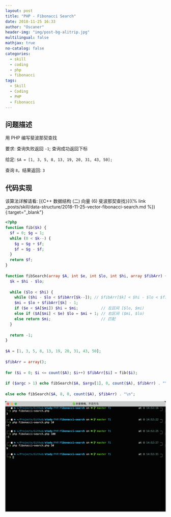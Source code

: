 ```yaml
---
layout: post
title: "PHP - Fibonacci Search"
date: 2018-11-25 16:33
author: "Oscaner"
header-img: "img/post-bg-alitrip.jpg"
multilingual: false
mathjax: true
no-catalog: false
categories:
  - skill
  - coding
  - php
  - fibonacci
tags:
  - Skill
  - Coding
  - PHP
  - Fibonacci
---
```


## 问题描述

用 PHP 编写斐波那契查找

要求: 查询失败返回 `-1`; 查询成功返回下标

给定: `$A = [1, 3, 5, 8, 13, 19, 20, 31, 43, 50];`

查询 `8`，结果返回: `3`

## 代码实现

该算法详解请看: [《C++ 数据结构 (二) 向量 (6) 斐波那契查找》]({% link _posts/skill/data-structure/2018-11-25-vector-fibonacci-search.md %}){:target="_blank"}

```php
<?php
function fib($k) {
  $f = 0; $g = 1;
  while (0 < $k--) {
    $g = $g + $f;
    $f = $g - $f;
  }
  return $f;
}

function fibSearch(array $A, int $e, int $lo, int $hi, array $fibArr) {
  $k = $hi - $lo;

  while ($lo < $hi) {
    while ($hi - $lo < $fibArr[$k--]); // $fibArr[$k] < $hi - $lo < $fibArr[$k + 1]
    $mi = $lo + $fibArr[$k] - 1;
    if ($e < $A[$mi]) $hi = $mi;          // 左区间 [$lo, $mi)
    else if ($A[$mi] < $e) $lo = $mi + 1; // 右区间 ($mi, $lo)
    else return $mi;                      // 匹配
  }

  return -1;
}

$A = [1, 3, 5, 8, 13, 19, 20, 31, 43, 50];

$fibArr = array();

for ($i = 0; $i <= count($A); $i++) $fibArr[$i] = fib($i);

if ($argc > 1) echo fibSearch($A, $argv[1], 0, count($A), $fibArr) . "\n";

else echo fibSearch($A, 8, 0, count($A), $fibArr) . "\n";
```

![1.png](/img/in-post/skill/coding/post-php-fibonacci-search/1.png)
